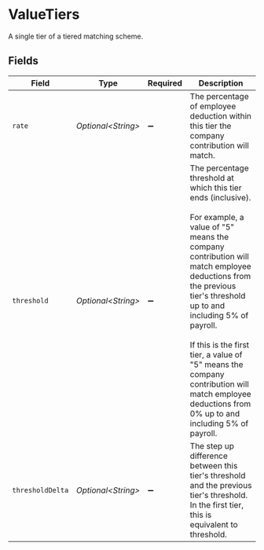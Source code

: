 # ValueTiers

A single tier of a tiered matching scheme.


## Fields

| Field                                                                                                                                                                                                                                                                                                                                                                              | Type                                                                                                                                                                                                                                                                                                                                                                               | Required                                                                                                                                                                                                                                                                                                                                                                           | Description                                                                                                                                                                                                                                                                                                                                                                        |
| ---------------------------------------------------------------------------------------------------------------------------------------------------------------------------------------------------------------------------------------------------------------------------------------------------------------------------------------------------------------------------------- | ---------------------------------------------------------------------------------------------------------------------------------------------------------------------------------------------------------------------------------------------------------------------------------------------------------------------------------------------------------------------------------- | ---------------------------------------------------------------------------------------------------------------------------------------------------------------------------------------------------------------------------------------------------------------------------------------------------------------------------------------------------------------------------------- | ---------------------------------------------------------------------------------------------------------------------------------------------------------------------------------------------------------------------------------------------------------------------------------------------------------------------------------------------------------------------------------- |
| `rate`                                                                                                                                                                                                                                                                                                                                                                             | *Optional\<String>*                                                                                                                                                                                                                                                                                                                                                                | :heavy_minus_sign:                                                                                                                                                                                                                                                                                                                                                                 | The percentage of employee deduction within this tier the company contribution will match.                                                                                                                                                                                                                                                                                         |
| `threshold`                                                                                                                                                                                                                                                                                                                                                                        | *Optional\<String>*                                                                                                                                                                                                                                                                                                                                                                | :heavy_minus_sign:                                                                                                                                                                                                                                                                                                                                                                 | The percentage threshold at which this tier ends (inclusive).<br/><br/>For example, a value of "5" means the company contribution will match employee deductions from the previous tier's threshold up to and including 5% of payroll.<br/><br/>If this is the first tier, a value of "5" means the company contribution will match employee deductions from 0% up to and including 5% of payroll. |
| `thresholdDelta`                                                                                                                                                                                                                                                                                                                                                                   | *Optional\<String>*                                                                                                                                                                                                                                                                                                                                                                | :heavy_minus_sign:                                                                                                                                                                                                                                                                                                                                                                 | The step up difference between this tier's threshold and the previous tier's threshold. In the first tier, this is equivalent to threshold.                                                                                                                                                                                                                                        |